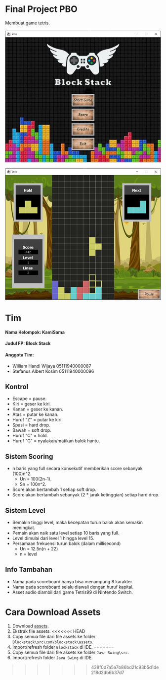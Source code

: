 # Final Project PBO
Membuat game tetris.  
\
![Main menu preivew](Mainmenu-Preview.jpg?raw=true)  
\
![Ingame preivew](Ingame-Preview.jpg?raw=true)

# Tim
#### Nama Kelompok: KamiSama
#### Judul FP: Block Stack
#### Anggota Tim:
* William Handi Wijaya 05111940000087
* Stefanus Albert Kosim 05111940000096  

## Kontrol
* Escape = pause.  
* Kiri = geser ke kiri.  
* Kanan = geser ke kanan.  
* Atas = putar ke kanan.  
* Huruf "Z" = putar ke kiri.  
* Spasi = hard drop.  
* Bawah = soft drop.  
* Huruf "C" = hold. 
* Huruf "G" = nyalakan/matikan balok hantu.  

## Sistem Scoring
* n baris yang full secara konsekutif memberikan score sebanyak (100)n^2.  
	* Un = 100(2n-1).  
	* Sn = 100n^2.  
* Score akan bertambah 1 setiap soft drop.  
* Score akan bertambah sebanyak (2 * jarak ketinggian) setiap hard drop.  

## Sistem Level  
* Semakin tinggi level, maka kecepatan turun balok akan semakin meningkat.
* Pemain akan naik satu level setiap 10 baris yang full.
* Level dimulai dari level 1 hingga level 15.
* Persamaan frekuensi turun balok (dalam millisecond)
    * Un = 12.5n(n + 22)
    * n = level

## Info Tambahan
* Nama pada scoreboard hanya bisa menampung 8 karakter.
* Nama pada scoreboard selalu diawali dengan huruf kapital.
* Asset audio diambil dari game Tetris99 di Nintendo Switch.

# Cara Download Assets
1. Download [assets](https://drive.google.com/file/d/1Suljo33B7DQ7TWR-V7rHMfZzUMnTDup-/view?usp=sharing).
2. Ekstrak file assets.
<<<<<<< HEAD
3. Copy semua file dari file assets ke folder `Blockstack\src\com\blockstack\assets`.
4. Import/refresh folder `Blockstack` di IDE.
=======
3. Copy semua file dari file assets ke folder `Java Swing\src`.
4. Import/refresh folder `Java Swing` di IDE.
>>>>>>> 438f0d7a5a7b86bd21c93b5d1de218d2db6b37d7
